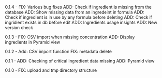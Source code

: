 0.1.4 - FIX: Various bug fixes
		ADD: Check if ingredient is missing from the database
		ADD: Show missing data from an ingredeint in formula
		ADD: Check if ingredient is in use by any formula before deleting
		ADD: Check if ingridient exists in db before edit
		ADD: Ingredients usage insights
		ADD: New version check

0.1.3 - FIX: CSV import when missing concentration
		ADD: Display ingredients in Pyramid view

0.1.2 - Add: CSV import function
		FIX: metadata delete

0.1.1 - ADD: Checking of critical ingredient data missing
		ADD: Pyramid view

0.1.0 - FIX: upload and tmp directory structure
